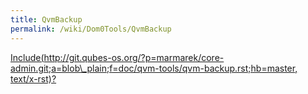 ```yaml
---
title: QvmBackup
permalink: /wiki/Dom0Tools/QvmBackup
---
```


[Include(http://git.qubes-os.org/?p=marmarek/core-admin.git;a=blob\_plain;f=doc/qvm-tools/qvm-backup.rst;hb=master, text/x-rst)?](/wiki/Dom0Tools/Include(http%3A/git.qubes-os.org?p=marmarek/core-admin.git;a=blob_plain;f=doc/qvm-tools/qvm-backup.rst;hb=master,%20text/x-rst))
